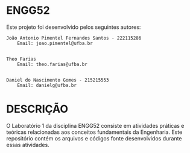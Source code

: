 # ENGG52


Este projeto foi desenvolvido pelos seguintes autores:

    João Antonio Pimentel Fernandes Santos - 222115286
        Email: joao.pimentel@ufba.br


    Theo Farias
        Email: theo.farias@ufba.br 


    Daniel do Nascimento Gomes - 215215553
        Email: danielg@ufba.br

# DESCRIÇÃO

O Laboratório 1 da disciplina ENGG52 consiste em atividades práticas e teóricas relacionadas aos conceitos fundamentais da Engenharia. Este repositório contém os arquivos e códigos fonte desenvolvidos durante essas atividades.

